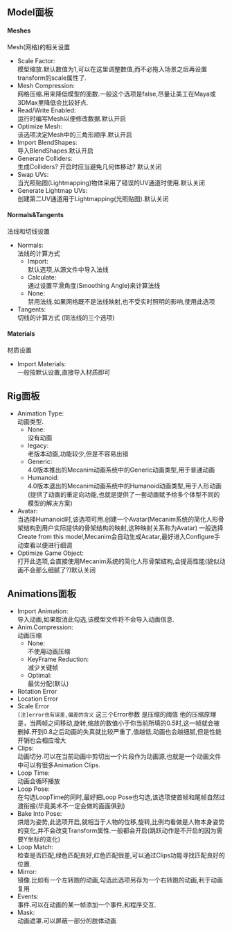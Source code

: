 ## Model面板
#### Meshes  
Mesh(网格)的相关设置
* Scale Factor:  
模型缩放.默认数值为1,可以在这里调整数值,而不必拖入场景之后再设置transform的scale属性了.
* Mesh Compression:  
网格压缩.用来降低模型的面数.一般这个选项是false,尽量让美工在Maya或3DMax里降低会比较好点.
* Read/Write Enabled:  
运行时编写Mesh以便修改数据.默认开启
* Optimize Mesh:  
该选项决定Mesh中的三角形顺序.默认开启
* Import BlendShapes:  
导入BlendShapes.默认开启
* Generate Colliders:  
生成Colliders? 开启时应当避免几何体移动? 默认关闭
* Swap UVs:   
当光照贴图(Lightmapping)物体采用了错误的UV通道时使用.默认关闭
* Generate Lightmap UVs:  
创建第二UV通道用于Lightmapping(光照贴图).默认关闭

#### Normals&Tangents  
法线和切线设置  
* Normals:  
法线的计算方式
  * Import:  
  默认选项,从源文件中导入法线
  * Calculate:  
  通过设置平滑角度(Smoothing Angle)来计算法线
  * None:  
  禁用法线.如果网格既不是法线映射,也不受实时照明的影响,使用此选项
* Tangents:  
切线的计算方式  (同法线的三个选项)

#### Materials
材质设置  
* Import Materials:  
一般按默认设置,直接导入材质即可

## Rig面板  
* Animation Type:  
动画类型.
  * None:   
  没有动画
  * legacy:  
  老版本动画,功能较少,但是不容易出错
  * Generic:  
  4.0版本推出的Mecanim动画系统中的Generic动画类型,用于普通动画
  * Humanoid:  
  4.0版本退出的Mecanim动画系统中的Humanoid动画类型,用于人形动画(提供了动画的重定向功能,也就是提供了一套动画赋予给多个体型不同的模型的解决方案)
* Avatar:  
当选择Humanoid时,该选项可用.创建一个Avatar(Mecanim系统的简化人形骨架结构到用户实际提供的骨架结构的映射,这种映射关系称为Avatar) 一般选择Create from this model,Mecanim会自动生成Acatar,最好进入Configure手动查看以便进行细调
* Optimize Game Object:  
打开此选项,会直接使用Mecanim系统的简化人形骨架结构,会提高性能(貌似动画不会那么细腻了?)默认关闭

## Animations面板
* Import Animation:  
导入动画,如果取消此勾选,该模型文件将不会导入动画信息.
* Anim.Compression:  
动画压缩
  * None:  
  不使用动画压缩
  * KeyFrame Reduction:  
  减少关键帧
  * Optimal:  
  最优分配(默认)
* Rotation Error  
* Location Error
* Scale Error  
`[注]error也有误差,偏差的含义`
这三个Error参数 是压缩的阈值 他的压缩原理是，当两帧之间移动,旋转,缩放的数值小于你当前所填的0.5时,这一帧就会被删掉.开到0.8之后动画的失真就比较严重了,值越低,动画也会越细腻,但是性能开销也会相应增大
* Clips:  
动画切分.可以在当前动画中剪切出一个片段作为动画源,也就是一个动画文件中可以有很多Animation Clips.
* Loop Time:  
动画会循环播放
* Loop Pose:  
在勾选LoopTime的同时,最好把Loop Pose也勾选,该选项使首帧和尾帧自然过渡衔接(毕竟美术不一定会做的面面俱到)
* Bake Into Pose:  
烘焙为姿势,此选项开启,就相当于人物的位移,旋转,比例均看做是人物本身姿势的变化,并不会改变Transform属性.一般都会开启(跳跃动作是不开启的因为需要Y坐标的变化)
* Loop Match:  
检查是否匹配,绿色匹配良好,红色匹配很差,可以通过Clips功能寻找匹配良好的位置.
* Mirror:  
镜像.比如有一个左转跑的动画,勾选此选项另存为一个右转跑的动画,利于动画复用
* Events:  
事件.可以在动画的某一帧添加一个事件,和程序交互.
* Mask:  
动画遮罩.可以屏蔽一部分的肢体动画
